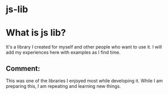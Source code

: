 # js-lib

<h1>What is js lib?</h1>
<p>
    It's a library I created for myself and other people who want to use it. I will add my experiences here with examples as I find time.
</p>

<h2>Comment:</h2>
<p>This was one of the libraries I enjoyed most while developing it. While I am preparing this, I am repeating and learning new things.</p>